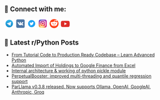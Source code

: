 ## 🔎 Connect with me:
[<img src="https://github.com/bullbesh/bullbesh/blob/main/images/Telegram.png" width="32" height="32" />](https://t.me/bullbesh)
[<img src="https://github.com/bullbesh/bullbesh/blob/main/images/VK.png" width="32" height="32" />](https://vk.com/bullbesh)
[<img src="https://github.com/bullbesh/bullbesh/blob/main/images/Twitter.png" width="32" height="32" />](https://twitter.com/bullbesh1)
[<img src="https://github.com/bullbesh/bullbesh/blob/main/images/Instagram.png" width="32" height="32" />](https://www.instagram.com/bullbesh)
[<img src="https://github.com/bullbesh/bullbesh/blob/main/images/Reddit.png" width="32" height="32" />](https://www.reddit.com/user/bullbesh)
[<img src="https://github.com/bullbesh/bullbesh/blob/main/images/YouTube.png" width="32" height="32" />](https://www.youtube.com/channel/UCtfjRs6uzgq5mfm8S06WTcg)

## 📕 Latest r/Python Posts
<!-- BLOG-POST-LIST:START -->
- [From Tutorial Code to Production Ready Codebase – Learn Advanced Python](https://www.reddit.com/r/Python/comments/1fmcrah/from_tutorial_code_to_production_ready_codebase/)
- [Automated Import of Holdings to Google Finance from Excel](https://www.reddit.com/r/Python/comments/1fma2vq/automated_import_of_holdings_to_google_finance/)
- [Internal architecture &amp; working of python pickle module](https://www.reddit.com/r/Python/comments/1fm2z3b/internal_architecture_working_of_python_pickle/)
- [PerpetualBooster: improved multi-threading and quantile regression support](https://www.reddit.com/r/Python/comments/1flzryh/perpetualbooster_improved_multithreading_and/)
- [ParLlama v0.3.8 released. Now supports Ollama, OpenAI, GoogleAI, Anthropic, Groq](https://www.reddit.com/r/Python/comments/1fltdi8/parllama_v038_released_now_supports_ollama_openai/)
<!-- BLOG-POST-LIST:END -->
